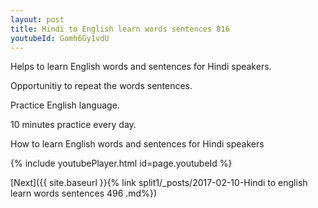 ```yaml
---
layout: post
title: Hindi to English learn words sentences 816 
youtubeId: Gamh6Gy1vdU
---
```

 
 
Helps to learn English words and sentences for Hindi speakers.

Opportunitiy to repeat the words sentences. 

Practice English language. 
 
10 minutes practice every day. 
 
How to learn English words and sentences for Hindi speakers 
 
{% include youtubePlayer.html id=page.youtubeId %}
 
 
[Next]({{ site.baseurl }}{% link  split1/_posts/2017-02-10-Hindi to english learn words sentences 496 .md%})
 
